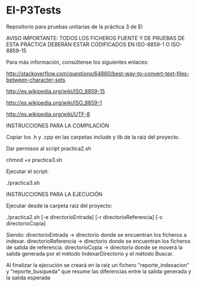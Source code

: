 # EI-P3Tests
Repositorio para pruebas unitarias de la práctica 3 de EI

AVISO IMPORTANTE: TODOS LOS FICHEROS FUENTE Y DE PRUEBAS DE ESTA PRÁCTICA DEBERÁN ESTAR CODIFICADOS EN ISO-8859-1 O ISO-8859-15

Para más información, consúltense los siguientes enlaces:

http://stackoverflow.com/questions/64860/best-way-to-convert-text-files-between-character-sets

http://es.wikipedia.org/wiki/ISO_8859-15

http://es.wikipedia.org/wiki/ISO_8859-1

http://es.wikipedia.org/wiki/UTF-8

INSTRUCCIONES PARA LA COMPILACIÓN

Copiar los .h y .cpp en las carpetas include y lib de la raiz del proyecto.

Dar permisos al script practica2.sh

chmod +x practica3.sh

Ejecutar el script:

./practica3.sh

INSTRUCCIONES PARA LA EJECUCIÓN

Ejecutar desde la carpeta raiz del proyecto:

./practica2.sh [-e directorioEntrada] [-r directorioReferencia] [-c directorioCopia]

Siendo:
directorioEntrada -> directorio donde se encuentran los ficheros a indexar.
directorioReferencia -> directorio donde se encuentran los ficheros de salida de referencia.
directorioCopia -> directorio donde se moverá la salida generada por el método IndexarDirectorio y el método Buscar.

Al finalizar la ejecución se creará en la raiz un fichero "reporte_indexacion" y "reporte_busqueda" que resume las diferencias entre la salida generada y la salida esperada
